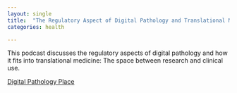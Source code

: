 ```yaml
---
layout: single
title:  "The Regulatory Aspect of Digital Pathology and Translational Medicine"
categories: health

---
```

This podcast discusses the regulatory aspects of digital pathology and how it fits into translational medicine: The space between research and clinical use. 
 
[Digital Pathology Place](https://digitalpathologyplace.com/podcast/the-regulatory-aspect-of-digital-pathology-and-translational-medicine-w-esther-abels/)